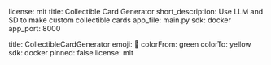 
license: mit
title: Collectible Card Generator
short_description: Use LLM and SD to make custom collectible cards
app_file: main.py
sdk: docker
app_port: 8000

title: CollectibleCardGenerator
emoji: 🐠
colorFrom: green
colorTo: yellow
sdk: docker
pinned: false
license: mit

